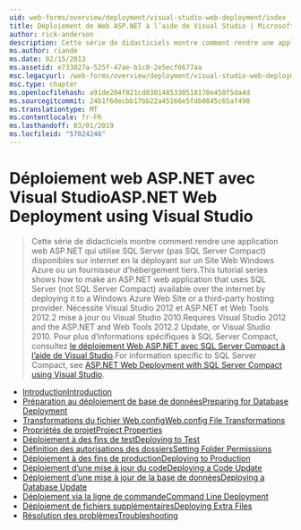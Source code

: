 ```yaml
---
uid: web-forms/overview/deployment/visual-studio-web-deployment/index
title: Déploiement de Web ASP.NET à l’aide de Visual Studio | Microsoft Docs
author: rick-anderson
description: Cette série de didacticiels montre comment rendre une application web ASP.NET qui utilise SQL Server (pas SQL Server Compact) disponibles sur internet en la déployant t...
ms.author: riande
ms.date: 02/15/2013
ms.assetid: e733027a-525f-47ae-b1c0-2e5ecf6677aa
msc.legacyurl: /web-forms/overview/deployment/visual-studio-web-deployment
msc.type: chapter
ms.openlocfilehash: a91de204f821cd8301485330518170e458f5da4d
ms.sourcegitcommit: 24b1f6decbb17bb22a45166e5fdb0845c65af498
ms.translationtype: MT
ms.contentlocale: fr-FR
ms.lasthandoff: 03/01/2019
ms.locfileid: "57024246"
---
```

<a name="aspnet-web-deployment-using-visual-studio"></a><span data-ttu-id="91793-103">Déploiement web ASP.NET avec Visual Studio</span><span class="sxs-lookup"><span data-stu-id="91793-103">ASP.NET Web Deployment using Visual Studio</span></span>
====================
> <span data-ttu-id="91793-104">Cette série de didacticiels montre comment rendre une application web ASP.NET qui utilise SQL Server (pas SQL Server Compact) disponibles sur internet en la déployant sur un Site Web Windows Azure ou un fournisseur d’hébergement tiers.</span><span class="sxs-lookup"><span data-stu-id="91793-104">This tutorial series shows how to make an ASP.NET web application that uses SQL Server (not SQL Server Compact) available over the internet by deploying it to a Windows Azure Web Site or a third-party hosting provider.</span></span> <span data-ttu-id="91793-105">Nécessite Visual Studio 2012 et ASP.NET et Web Tools 2012.2 mise à jour ou Visual Studio 2010.</span><span class="sxs-lookup"><span data-stu-id="91793-105">Requires Visual Studio 2012 and the ASP.NET and Web Tools 2012.2 Update, or Visual Studio 2010.</span></span> <span data-ttu-id="91793-106">Pour plus d’informations spécifiques à SQL Server Compact, consultez [le déploiement Web ASP.NET avec SQL Server Compact à l’aide de Visual Studio](../../older-versions-getting-started/deployment-to-a-hosting-provider/deployment-to-a-hosting-provider-introduction-1-of-12.md).</span><span class="sxs-lookup"><span data-stu-id="91793-106">For information specific to SQL Server Compact, see [ASP.NET Web Deployment with SQL Server Compact using Visual Studio](../../older-versions-getting-started/deployment-to-a-hosting-provider/deployment-to-a-hosting-provider-introduction-1-of-12.md).</span></span>


- [<span data-ttu-id="91793-107">Introduction</span><span class="sxs-lookup"><span data-stu-id="91793-107">Introduction</span></span>](introduction.md)
- [<span data-ttu-id="91793-108">Préparation au déploiement de base de données</span><span class="sxs-lookup"><span data-stu-id="91793-108">Preparing for Database Deployment</span></span>](preparing-databases.md)
- [<span data-ttu-id="91793-109">Transformations du fichier Web.config</span><span class="sxs-lookup"><span data-stu-id="91793-109">Web.config File Transformations</span></span>](web-config-transformations.md)
- [<span data-ttu-id="91793-110">Propriétés de projet</span><span class="sxs-lookup"><span data-stu-id="91793-110">Project Properties</span></span>](project-properties.md)
- [<span data-ttu-id="91793-111">Déploiement à des fins de test</span><span class="sxs-lookup"><span data-stu-id="91793-111">Deploying to Test</span></span>](deploying-to-iis.md)
- [<span data-ttu-id="91793-112">Définition des autorisations des dossiers</span><span class="sxs-lookup"><span data-stu-id="91793-112">Setting Folder Permissions</span></span>](setting-folder-permissions.md)
- [<span data-ttu-id="91793-113">Déploiement à des fins de production</span><span class="sxs-lookup"><span data-stu-id="91793-113">Deploying to Production</span></span>](deploying-to-production.md)
- [<span data-ttu-id="91793-114">Déploiement d’une mise à jour du code</span><span class="sxs-lookup"><span data-stu-id="91793-114">Deploying a Code Update</span></span>](deploying-a-code-update.md)
- [<span data-ttu-id="91793-115">Déploiement d’une mise à jour de la base de données</span><span class="sxs-lookup"><span data-stu-id="91793-115">Deploying a Database Update</span></span>](deploying-a-database-update.md)
- [<span data-ttu-id="91793-116">Déploiement via la ligne de commande</span><span class="sxs-lookup"><span data-stu-id="91793-116">Command Line Deployment</span></span>](command-line-deployment.md)
- [<span data-ttu-id="91793-117">Déploiement de fichiers supplémentaires</span><span class="sxs-lookup"><span data-stu-id="91793-117">Deploying Extra Files</span></span>](deploying-extra-files.md)
- [<span data-ttu-id="91793-118">Résolution des problèmes</span><span class="sxs-lookup"><span data-stu-id="91793-118">Troubleshooting</span></span>](troubleshooting.md)
